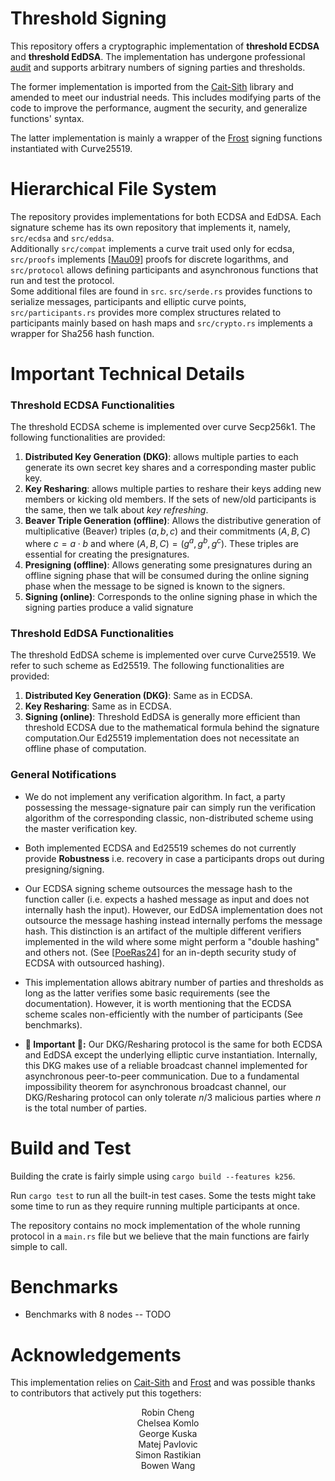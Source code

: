 # Threshold Signing
This repository offers a cryptographic implementation of **threshold ECDSA** and **threshold EdDSA**. The implementation has undergone professional <ins>audit</ins> and supports arbitrary numbers
of signing parties and thresholds.

The former implementation is imported from the [Cait-Sith](https://github.com/cronokirby/cait-sith) library and amended to meet our industrial needs. This includes modifying parts of the code to improve the performance, augment the security, and generalize functions' syntax.

The latter implementation is mainly a wrapper of the [Frost](https://github.com/ZcashFoundation/frost) signing functions instantiated with Curve25519.

# Hierarchical File System

The repository provides implementations for both ECDSA and EdDSA.
Each signature scheme has its own repository that implements it, namely, `src/ecdsa` and `src/eddsa`.\
Additionally `src/compat` implements a curve trait used only for ecdsa,  `src/proofs` implements \[[Mau09](https://crypto.ethz.ch/publications/files/Maurer09.pdf)\] proofs for discrete logarithms, and `src/protocol` allows defining participants and asynchronous functions that run and test the protocol.\
Some additional files are found in `src`. `src/serde.rs` provides functions to serialize messages, participants and elliptic curve points, `src/participants.rs` provides more complex structures related to participants mainly based on hash maps and `src/crypto.rs` implements a wrapper for Sha256 hash function.

# Important Technical Details
### Threshold ECDSA Functionalities
The threshold ECDSA scheme is implemented over curve Secp256k1.
The following functionalities are provided:
1) **Distributed Key Generation (DKG)**: allows multiple parties to each generate its own secret key shares and a corresponding master public key.
2) **Key Resharing**: allows multiple parties to reshare their keys adding new members or kicking old members. If the sets of new/old participants is the same, then we talk about *key refreshing*.
3) **Beaver Triple Generation (offline)**: Allows the distributive generation of multiplicative (Beaver) triples $(a,b,c)$ and their commitments $(A, B, C)$ where
$c = a\cdot b$ and where $(A,B,C) = (g^a, g^b, g^c)$. These triples are essential for creating the presignatures.
4) **Presigning (offline)**: Allows generating some presignatures during an offline signing phase that will be consumed during the online signing phase when the message to be signed is known to the signers.
5) **Signing (online)**: Corresponds to the online signing phase in which the signing parties produce a valid signature

### Threshold EdDSA Functionalities
The threshold EdDSA scheme is implemented over curve
Curve25519. We refer to such scheme as Ed25519.
The following functionalities are provided:
1) **Distributed Key Generation (DKG)**: Same as in ECDSA.
2) **Key Resharing**: Same as in ECDSA.
3) **Signing (online)**: Threshold EdDSA is generally more efficient than threshold ECDSA due to the mathematical formula behind the signature computation.Our Ed25519 implementation does not necessitate an offline phase of computation.

### General Notifications

* We do not implement any verification algorithm. In fact, a party possessing the message-signature pair can simply run the verification algorithm of the corresponding classic, non-distributed  scheme using the master verification key.

* Both implemented ECDSA and Ed25519 schemes do not currently provide **Robustness** i.e. recovery in case a participants drops out during presigning/signing.

* Our ECDSA signing scheme outsources the message hash to the function caller (i.e. expects a hashed message as input and does not internally hash the input). However, our EdDSA implementation does not outsource the message hashing instead internally perfoms the message hash. This distinction is an artifact of the multiple different verifiers implemented in the wild where some might perform a "double hashing" and others not.
(See \[[PoeRas24](https://link.springer.com/chapter/10.1007/978-3-031-57718-5_10)\] for an in-depth security study of ECDSA with outsourced hashing).

* This implementation allows abitrary number of parties and thresholds as long as the latter verifies some basic requirements (see the documentation). However, it is worth mentioning that the ECDSA scheme scales non-efficiently with the number of participants (See benchmarks).

* **🚨 Important 🚨:** Our DKG/Resharing protocol is the same for both ECDSA and EdDSA except the underlying elliptic curve instantiation. Internally, this DKG makes use of a reliable broadcast channel implemented for asynchronous peer-to-peer communication. Due to a fundamental impossibility theorem for asynchronous broadcast channel, our DKG/Resharing protocol can only tolerate $n/3$ malicious parties where $n$ is the total number of parties.

# Build and Test
Building the crate is fairly simple using
``cargo build --features k256``.

Run ``cargo test`` to run all the built-in test cases. Some the tests might take some time to run as they require running multiple participants at once.

The repository contains no mock implementation of the whole running protocol in a ``main.rs`` file but we believe that the main functions are fairly simple to call.

# Benchmarks
* Benchmarks with 8 nodes -- TODO

# Acknowledgements
This implementation relies on
[Cait-Sith](https://github.com/cronokirby/cait-sith) and
[Frost](https://github.com/ZcashFoundation/frost) and was possible thanks to contributors that actively put this togethers:
<center>
  Robin Cheng<br>
  Chelsea Komlo<br>
  George Kuska<br>
  Matej Pavlovic<br>
  Simon Rastikian<br>
  Bowen Wang<br>
</center>
